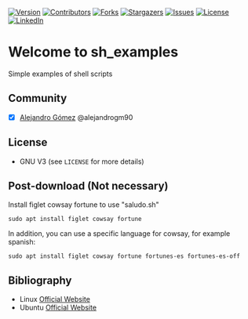 [![Version][version-shield]][version-url]
[![Contributors][contributors-shield]][contributors-url]
[![Forks][forks-shield]][forks-url]
[![Stargazers][stars-shield]][stars-url]
[![Issues][issues-shield]][issues-url]
[![License][license-shield]][license-url]
[![LinkedIn][linkedin-shield]][linkedin-url]

# Welcome to sh_examples

Simple examples of shell scripts

## Community

- [x] [Alejandro Gómez](https://github.com/alejandrogm90) @alejandrogm90

## License

* GNU V3 (see `LICENSE` for more details)

## Post-download (Not necessary)

Install figlet cowsay fortune to use "saludo.sh"

```shell
sudo apt install figlet cowsay fortune
```

In addition, you can use a specific language for cowsay, for example spanish:

```shell
sudo apt install figlet cowsay fortune fortunes-es fortunes-es-off
```

## Bibliography ##

- Linux [Official Website](https://www.linux.org/)
- Ubuntu [Official Website](https://ubuntu.com/)

[version-shield]: https://img.shields.io/badge/version-1.0-blue?style=for-the-badge

[contributors-shield]: https://img.shields.io/github/contributors/alejandrogm90/sh_examples.svg?style=for-the-badge

[forks-shield]: https://img.shields.io/github/forks/alejandrogm90/sh_examples.svg?style=for-the-badge

[stars-shield]: https://img.shields.io/github/stars/alejandrogm90/sh_examples.svg?style=for-the-badge

[issues-shield]: https://img.shields.io/github/issues/alejandrogm90/sh_examples.svg?style=for-the-badge

[license-shield]: https://img.shields.io/github/license/alejandrogm90/sh_examples.svg?style=for-the-badge

[linkedin-shield]: https://img.shields.io/badge/-LinkedIn-black.svg?style=for-the-badge&logo=linkedin&colorB=555

[version-url]: https://github.com/alejandrogm90/sh_examples/

[contributors-url]: https://github.com/alejandrogm90/sh_examples/graphs/contributors

[forks-url]: https://github.com/alejandrogm90/sh_examples/network/members

[stars-url]: https://github.com/alejandrogm90/sh_examples/stargazers

[issues-url]: https://github.com/alejandrogm90/sh_examples/issues

[license-url]: https://github.com/alejandrogm90/sh_examples/blob/master/LICENSE.txt

[linkedin-url]: https://www.linkedin.com/in/alejandro-g-762869129/
